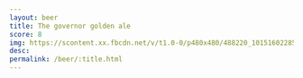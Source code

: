 ```yaml
---
layout: beer
title: The governor golden ale
score: 8
img: https://scontent.xx.fbcdn.net/v/t1.0-0/p480x480/488220_10151602285323745_1585387237_n.jpg?oh=6ef74dae9227e07336244c676dbdbcae&oe=586C2823
desc: 
permalink: /beer/:title.html
---
```

